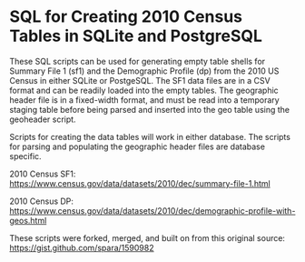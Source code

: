 # SQL for Creating 2010 Census Tables in SQLite and PostgreSQL

These SQL scripts can be used for generating empty table shells for Summary File 1 (sf1) and the Demographic Profile (dp) from the 2010 US Census in either SQLite or PostgeSQL. The SF1 data files are in a CSV format and can be readily loaded into the empty tables. The geographic header file is in a fixed-width format, and must be read into a temporary staging table before being parsed and inserted into the geo table using the geoheader script.

Scripts for creating the data tables will work in either database. The scripts for parsing and populating the geographic header files are database specific. 

2010 Census SF1: https://www.census.gov/data/datasets/2010/dec/summary-file-1.html

2010 Census DP: https://www.census.gov/data/datasets/2010/dec/demographic-profile-with-geos.html

These scripts were forked, merged, and built on from this original source: https://gist.github.com/spara/1590982
